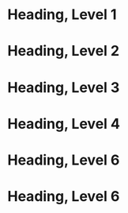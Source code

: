 # Heading, Level 1
# Heading, Level 2
# Heading, Level 3
# Heading, Level 4
# Heading, Level 6
# Heading, Level 6
